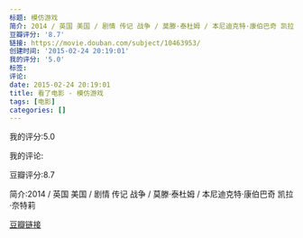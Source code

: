 ```yaml
---
标题: 模仿游戏
简介: 2014 / 英国 美国 / 剧情 传记 战争 / 莫滕·泰杜姆 / 本尼迪克特·康伯巴奇 凯拉·奈特莉
豆瓣评分: '8.7'
链接: https://movie.douban.com/subject/10463953/
创建时间: '2015-02-24 20:19:01'
我的评分: '5.0'
标签:
评论:
date: 2015-02-24 20:19:01
title: 看了电影 - 模仿游戏
tags: [电影]
categories: []
---
```


我的评分:5.0

我的评论:

豆瓣评分:8.7

简介:2014 / 英国 美国 / 剧情 传记 战争 / 莫滕·泰杜姆 / 本尼迪克特·康伯巴奇 凯拉·奈特莉

[豆瓣链接](https://movie.douban.com/subject/10463953/)

